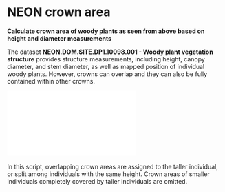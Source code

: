 # NEON crown area
**Calculate crown area of woody plants as seen from above based on height and diameter measurements**

The dataset **NEON.DOM.SITE.DP1.10098.001 - Woody plant vegetation structure** provides structure measurements, including height, canopy diameter, and stem diameter, as well as mapped position of individual woody plants. However, crowns can overlap and they can also be fully contained within other crowns.

![Example tree crowns](./ABBY_001.pdf)

In this script, overlapping crown areas are assigned to the taller individual, or split among individuals with the same height. Crown areas of smaller individuals completely covered by taller individuals are omitted. 

